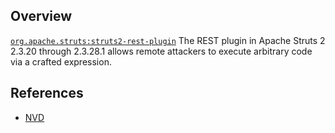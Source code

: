 ## Overview
[`org.apache.struts:struts2-rest-plugin`](http://search.maven.org/#search%7Cga%7C1%7Ca%3A%22struts2-rest-plugin%22)
The REST plugin in Apache Struts 2 2.3.20 through 2.3.28.1 allows remote attackers to execute arbitrary code via a crafted expression.

## References
- [NVD](https://web.nvd.nist.gov/view/vuln/detail?vulnId=CVE-2016-4438)